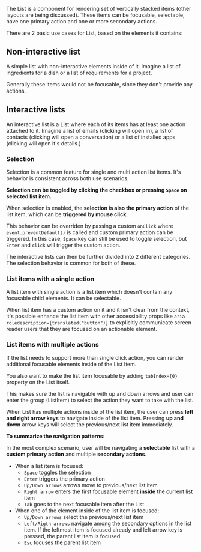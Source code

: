 The List is a component for rendering set of vertically stacked items (other layouts are being discussed). These items can be focusable, selectable, have one primary action and one or more secondary actions.

There are 2 basic use cases for List, based on the elements it contains:

## Non-interactive list

A simple list with non-interactive elements inside of it. Imagine a list of ingredients for a dish or a list of requirements for a project.

Generally these items would not be focusable, since they don't provide any actions.

## Interactive lists

An interactive list is a List where each of its items has at least one action attached to it. Imagine a list of emails (clicking will open in), a list of contacts (clicking will open a conversation) or a list of installed apps (clicking will open it's details.)

### Selection

Selection is a common feature for single and multi action list items. It's behavior is consistent across both use scenarios.

**Selection can be toggled by clicking the checkbox or pressing `Space` on selected list item.**

When selection is enabled, the **selection is also the primary action** of the list item, which can be **triggered by mouse click**.

This behavior can be overriden by passing a custom `onClick` where `event.preventDefault()` is called and custom primary action can be triggered.
In this case, `Space` key can still be used to toggle selection, but `Enter` and `click` will trigger the custom action.

The interactive lists can then be further divided into 2 different categories. The selection behavior is common for both of these.

### List items with a single action

A list item with single action is a list item which doesn't contain any focusable child elements. It can be selectable.

When list item has a custom action on it and it isn't clear from the context, it's possible enhance the list item with other accessibility props like `aria-roledescription={translated("button")}` to explicitly communicate screen reader users that they are focused on an actionable element.

### List items with multiple actions

If the list needs to support more than single click action, you can render additional focusable elements inside of the List Item.

You also want to make the list item focusable by adding `tabIndex={0}` property on the List itself.

This makes sure the list is navigable with up and down arrows and user can enter the group (ListItem) to select the action they want to take with the list.

When List has multiple actions inside of the list item, the user can press **left and right arrow keys** to navigate inside of the list item. Pressing **up and down** arrow keys will select the previous/next list item immediately.

**To summarize the navigation patterns:**

In the most complex scenario, user will be navigating a **selectable** list with a **custom primary action** and multiple **secondary actions**.

- When a list item is focused:
  - `Space` toggles the selection
  - `Enter` triggers the primary action
  - `Up/Down arrows` arrows move to previous/next list item
  - `Right arrow` enters the first focusable element **inside** the current list item
  - `Tab` goes to the next focusable item after the List
- When one of the element inside of the list item is focused:
  - `Up/Down arrows` select the previous/next list item
  - `Left/Rigth arrows` navigate among the secondary options in the list item. If the leftmost item is focused already and left arrow key is pressed, the parent list item is focused.
  - `Esc` focuses the parent list item
